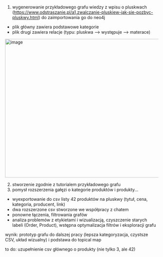 
1. wygenerowanie przykładowego grafu wiedzy z wpisu o pluskwach (https://www.odstraszanie.pl/a1,zwalczanie-pluskiew-jak-sie-pozbyc-pluskwy.html) do zaimportowania go do neo4j
  - plik główny zawiera podstawowe kategorie
  - plik drugi zawiera relacje (typu: pluskwa --> występuje --> materace)

<img width="613" height="454" alt="image" src="https://github.com/user-attachments/assets/24925f40-7b8c-445a-aa71-ab8dcce42e5f" />



2. stworzenie zgodnie z tutorialem przykładowego grafu
3. pomysł rozszerzenia gałęzi o kategorie produktów i produkty...
  - wyexportowanie do csv listy 42 produktów na pluskwy (tytuł, cena, kategoria, producent, link)
  - dwa rozszerzone csv stworzone we współpracy z chatem
  - ponowne łączenia, filtrowania grafów
  - analiza problemów z etykietami i wizualizacją, czyszczenie starych labeli (Order, Product), wstępna optymalizacja filtrów i eksploracji grafu




wynik: prototyp grafu do dalszej pracy (lepsza kategoryzacja, czystsze CSV, układ wizualny) i podstawa do topical map

to do: uzupełnienie csv głównego o produkty (nie tylko 3, ale 42)
